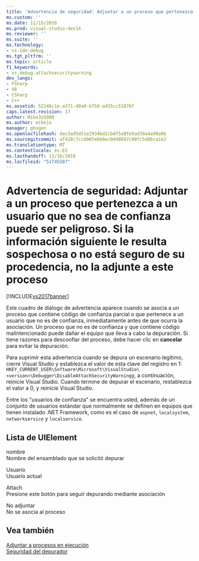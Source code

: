 ```yaml
---
title: 'Advertencia de seguridad: Adjuntar a un proceso que pertenezca a un usuario que no sea de confianza puede ser peligroso. Si la información siguiente parece sospechosa o no está seguro, no la adjunte a este proceso | Microsoft Docs'
ms.custom: ''
ms.date: 11/15/2016
ms.prod: visual-studio-dev14
ms.reviewer: ''
ms.suite: ''
ms.technology:
- vs-ide-debug
ms.tgt_pltfrm: ''
ms.topic: article
f1_keywords:
- vs.debug.attachsecuritywarning
dev_langs:
- FSharp
- VB
- CSharp
- C++
ms.assetid: 52246c1e-a371-40a0-b756-a435cc51876f
caps.latest.revision: 17
author: MikeJo5000
ms.author: mikejo
manager: ghogen
ms.openlocfilehash: dac3ad5d51e2934bd2cbdf5a8fe9ad30a4a90a8b
ms.sourcegitcommit: af428c7ccd007e668ec0dd8697c88fc5d8bca1e2
ms.translationtype: MT
ms.contentlocale: es-ES
ms.lasthandoff: 11/16/2018
ms.locfileid: "51745587"
---
```

# <a name="security-warning-attaching-to-a-process-owned-by-an-untrusted-user-can-be-dangerous-if-the-following-information-looks-suspicious-or-you-are-unsure-do-not-attach-to-this-process"></a>Advertencia de seguridad: Adjuntar a un proceso que pertenezca a un usuario que no sea de confianza puede ser peligroso. Si la información siguiente le resulta sospechosa o no está seguro de su procedencia, no la adjunte a este proceso
[!INCLUDE[vs2017banner](../includes/vs2017banner.md)]

Este cuadro de diálogo de advertencia aparece cuando se asocia a un proceso que contiene código de confianza parcial o que pertenece a un usuario que no es de confianza, inmediatamente antes de que ocurra la asociación. Un proceso que no es de confianza y que contiene código malintencionado puede dañar el equipo que lleva a cabo la depuración. Si tiene razones para desconfiar del proceso, debe hacer clic en **cancelar** para evitar la depuración.  
  
 Para suprimir esta advertencia cuando se depura un escenario legítimo, cierre Visual Studio y establezca el valor de esta clave del registro en 1: `HKEY_CURRENT_USER\Software\Microsoft\VisualStudio\<version>\Debugger\DisableAttachSecurityWarning`y, a continuación, reinicie Visual Studio. Cuando termine de depurar el escenario, restablezca el valor a 0, y reinicie Visual Studio.  
  
 Entre los "usuarios de confianza" se encuentra usted, además de un conjunto de usuarios estándar que normalmente se definen en equipos que tienen instalado .NET Framework, como es el caso de `aspnet`, `localsystem`, `networkservice` y `localservice`.  
  
## <a name="uielement-list"></a>Lista de UIElement  
 nombre  
 Nombre del ensamblado que se solicitó depurar  
  
 Usuario  
 Usuario actual  
  
 Attach  
 Presione este botón para seguir depurando mediante asociación  
  
 No adjuntar  
 No se asocia al proceso  
  
## <a name="see-also"></a>Vea también  
 [Adjuntar a procesos en ejecución](../debugger/attach-to-running-processes-with-the-visual-studio-debugger.md)   
 [Seguridad del depurador](../debugger/debugger-security.md)



